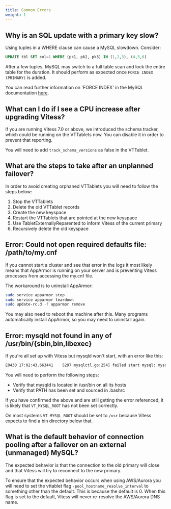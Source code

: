 ```yaml
---
title: Common Errors
weight: 1
---
```


## Why is an SQL update with a primary key slow?

Using tuples in a WHERE clause can cause a MySQL slowdown. Consider:

```sql
UPDATE tbl SET col=1 WHERE (pk1, pk2, pk3) IN (1,2,3), (4,5,6)
```

After a few tuples, MySQL may switch to a full table scan and lock the entire table for the duration. It should perform as expected once `FORCE INDEX (PRIMARY)` is added.  

You can read further information on 'FORCE INDEX' in the MySQL documentation [here](https://dev.mysql.com/doc/refman/8.0/en/index-hints.html).

## What can I do if I see a CPU increase after upgrading Vitess?

If you are running Vitess 7.0 or above, we introduced the schema tracker, which could be running on the VTTablets now. You can disable it in order to prevent that reporting. 

You will need to add `track_schema_versions` as false in the VTTablet.

## What are the steps to take after an unplanned failover?

In order to avoid creating orphaned VTTablets you will need to follow the steps below:

1. Stop the VTTablets
2. Delete the old VTTablet records
3. Create the new keyspace
4. Restart the VTTablets that are pointed at the new keyspace
5. Use TabletExternallyReparented to inform Vitess of the current primary
6. Recursively delete the old keyspace

## Error: Could not open required defaults file: /path/to/my.cnf

If you cannot start a cluster and see that error in the logs it most likely means that AppArmor is running on your server and is preventing Vitess processes from accessing the my.cnf file. 

The workaround is to uninstall AppArmor:

```sh
sudo service apparmor stop
sudo service apparmor teardown
sudo update-rc.d -f apparmor remove
```

You may also need to reboot the machine after this. Many programs automatically install AppArmor, so you may need to uninstall again.

## Error: mysqld not found in any of /usr/bin/{sbin,bin,libexec}

If you're all set up with Vitess but mysqld won't start, with an error like this:

```sh
E0430 17:02:43.663441    5297 mysqlctl.go:254] failed start mysql: mysqld not found in any of /usr/bin/{sbin,bin,libexec}
```

You will need to perform the following steps:

- Verify that mysqld is located in /usr/bin on all its hosts 
- Verify that PATH has been set and sourced in .bashrc 

If you have confirmed the above and are still getting the error referenced, it is likely that `VT_MYSQL_ROOT` has not been set correctly. 

On most systems `VT_MYSQL_ROOT` should be set to `/usr`  because Vitess expects to find a bin directory below that.

## What is the default behavior of connection pooling after a failover on an external (unmanaged) MySQL?

The expected behavior is that the connection to the old primary will close and that Vitess will try to reconnect to the new primary.

To ensure that the expected behavior occurs when using AWS/Aurora you will need to set the vttablet flag `-pool_hostname_resolve_interval` to something other than the default. This is because the default is 0. When this flag is set to the default, Vitess will never re-resolve the AWS/Aurora DNS name.
